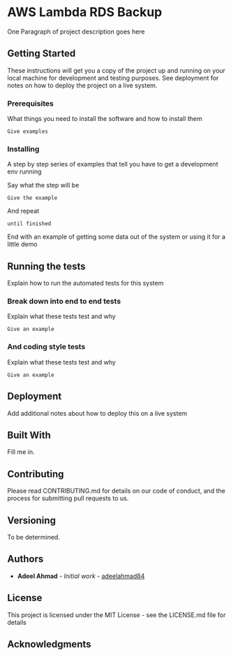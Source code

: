 # AWS Lambda RDS Backup

One Paragraph of project description goes here

## Getting Started

These instructions will get you a copy of the project up and running on your local machine for development and testing purposes. See deployment for notes on how to deploy the project on a live system.

### Prerequisites

What things you need to install the software and how to install them

```
Give examples
```

### Installing

A step by step series of examples that tell you have to get a development env running

Say what the step will be

```
Give the example
```

And repeat

```
until finished
```

End with an example of getting some data out of the system or using it for a little demo

## Running the tests

Explain how to run the automated tests for this system

### Break down into end to end tests

Explain what these tests test and why

```
Give an example
```

### And coding style tests

Explain what these tests test and why

```
Give an example
```

## Deployment

Add additional notes about how to deploy this on a live system

## Built With

Fill me in.

## Contributing

Please read CONTRIBUTING.md for details on our code of conduct, and the process for submitting pull requests to us.

## Versioning

To be determined.

## Authors

* **Adeel Ahmad** - *Initial work* - [adeelahmad84](https://github.com/adeelahmad84)


## License

This project is licensed under the MIT License - see the LICENSE.md file for details

## Acknowledgments
